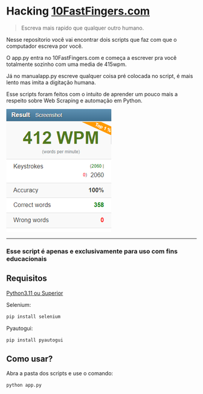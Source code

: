 # Hacking [10FastFingers.com](https://10fastfingers.com/typing-test/english)

> Escreva mais rapido que qualquer outro humano.


Nesse repositorio você vai encontrar dois scripts que faz com que o computador escreva por você.

O app.py entra no 10FastFingers.com e começa a escrever pra você totalmente sozinho com uma media de 415wpm.

Já no manualapp.py escreve qualquer coisa pré colocada no script, é mais lento mas imita a digitação humana.

Esse scripts foram feitos com o intuito de aprender um pouco mais a respeito sobre Web Scraping e automação em Python.

![](screenshot.png)

--------------------------------------------------

### Esse script é apenas e exclusivamente para uso com fins educacionais


## Requisitos

[Python3.11 ou Superior](https://www.python.org/downloads/)

Selenium:

```sh
pip install selenium
```

Pyautogui:

```sh
pip install pyautogui
```

## Como usar?

Abra a pasta dos scripts e use o comando:
```sh
python app.py
```

